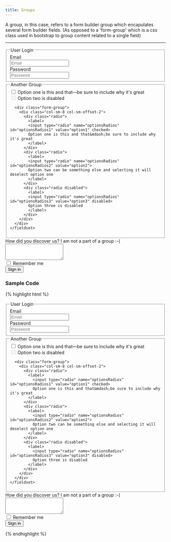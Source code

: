 ```yaml
---
title: Groups
---
```


A group, in this case, refers to a form builder group which encapulates several form builder fields. (As opposed to a 'form-group' which is a css class used in bootstrap to group content related to a single field)

**********

<form class="form-horizontal bh--form-example">
  <div class="well">
    <fieldset>
      <legend>User Login</legend>
      <div class="form-group">
        <label for="inputEmail3" class="col-sm-2 control-label">Email</label>
        <div class="col-sm-8">
          <input type="email" class="form-control" id="inputEmail3" placeholder="Email">
        </div>
      </div>
      <div class="form-group">
        <label for="inputPassword3" class="col-sm-2 control-label">Password</label>
        <div class="col-sm-8">
          <input type="password" class="form-control" id="inputPassword3" placeholder="Password">
        </div>
      </div>
    </fieldset>
  </div>
  <div class="well">
    <fieldset>
      <legend>Another Group</legend>
      <div class="form-group">
        <div class="col-sm-8 col-sm-offset-2">
          <div class="checkbox">
            <label>
            <input type="checkbox" value="">
            Option one is this and that&mdash;be sure to include why it's great
            </label>
          </div>
          <div class="checkbox disabled">
            <label>
            <input type="checkbox" value="" disabled>
            Option two is disabled
            </label>
          </div>
        </div>
      </div>

      <div class="form-group">
        <div class="col-sm-8 col-sm-offset-2">
          <div class="radio">
            <label>
            <input type="radio" name="optionsRadios" id="optionsRadios1" value="option1" checked>
            Option one is this and that&mdash;be sure to include why it's great
            </label>
          </div>
          <div class="radio">
            <label>
            <input type="radio" name="optionsRadios" id="optionsRadios2" value="option2">
            Option two can be something else and selecting it will deselect option one
            </label>
          </div>
          <div class="radio disabled">
            <label>
            <input type="radio" name="optionsRadios" id="optionsRadios3" value="option3" disabled>
            Option three is disabled
            </label>
          </div>
        </div>
      </div>
    </fieldset>
  </div>
  <div class="form-group">
    <label for="howyoufindme" class="col-sm-2 control-label">How did you discover us? I am not a part of a group :-(</label>
    <div class="col-sm-8">
      <textarea id="howyoufindme" class="form-control" rows="3"></textarea>
    </div>
  </div>
  <div class="form-group">
    <div class="col-sm-offset-2 col-sm-8">
      <div class="checkbox">
      <label>
        <input type="checkbox"> Remember me
      </label>
      </div>
    </div>
  </div>
  <div class="form-group">
    <div class="col-sm-offset-2 col-sm-8">
      <button type="submit" class="btn btn-default">Sign in</button>
    </div>
  </div>
</form>

### Sample Code

{% highlight html %}
<form class="form-horizontal">
  <!-- Groups use the fieldset tag and are wrapped in a bootstrap well element. -->
  <div class="well">
    <fieldset>
      <!-- Group titles use the legend tag -->
      <legend>User Login</legend>
      <div class="form-group">
        <label for="inputEmail3" class="col-sm-2 control-label">Email</label>
        <div class="col-sm-8">
          <input type="email" class="form-control" id="inputEmail3" placeholder="Email">
        </div>
      </div>
      <div class="form-group">
        <label for="inputPassword3" class="col-sm-2 control-label">Password</label>
        <div class="col-sm-8">
          <input type="password" class="form-control" id="inputPassword3" placeholder="Password">
        </div>
      </div>
    </fieldset>
  </div>
  <!-- A second group. -->
  <div class="well">
    <fieldset>
      <legend>Another Group</legend>
      <div class="form-group">
        <div class="col-sm-8 col-sm-offset-2">
          <div class="checkbox">
            <label>
              <input type="checkbox" value="">
              Option one is this and that&mdash;be sure to include why it's great
            </label>
          </div>
          <div class="checkbox disabled">
            <label>
              <input type="checkbox" value="" disabled>
              Option two is disabled
            </label>
          </div>
        </div>
      </div>

      <div class="form-group">
        <div class="col-sm-8 col-sm-offset-2">
          <div class="radio">
            <label>
              <input type="radio" name="optionsRadios" id="optionsRadios1" value="option1" checked>
              Option one is this and that&mdash;be sure to include why it's great
            </label>
          </div>
          <div class="radio">
            <label>
              <input type="radio" name="optionsRadios" id="optionsRadios2" value="option2">
              Option two can be something else and selecting it will deselect option one
            </label>
          </div>
          <div class="radio disabled">
            <label>
              <input type="radio" name="optionsRadios" id="optionsRadios3" value="option3" disabled>
              Option three is disabled
            </label>
          </div>
        </div>
      </div>
    </fieldset>
  </div>
  <!-- This field is not in a group. -->
  <div class="form-group">
    <label for="howyoufindme" class="col-sm-2 control-label">How did you discover us? I am not a part of a group :-(</label>
    <div class="col-sm-8">
      <textarea id="howyoufindme" class="form-control" rows="3"></textarea>
    </div>
  </div>
  <div class="form-group">
    <div class="col-sm-offset-2 col-sm-8">
      <div class="checkbox">
        <label>
          <input type="checkbox"> Remember me
        </label>
      </div>
    </div>
  </div>
  <div class="form-group">
    <div class="col-sm-offset-2 col-sm-8">
      <button type="submit" class="btn btn-default">Sign in</button>
    </div>
  </div>
</form>
{% endhighlight %}

